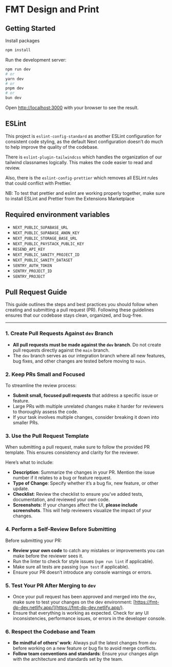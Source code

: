 # FMT Design and Print

## Getting Started

Install packages

```bash
npm install
```

Run the development server:

```bash
npm run dev
# or
yarn dev
# or
pnpm dev
# or
bun dev
```

Open [http://localhost:3000](http://localhost:3000) with your browser to see the result.

## ESLint

This project is `eslint-config-standard` as another ESLint configuration for consistent code styling, as the default Next configuration doesn’t do much to help improve the quality of the codebase.

There is `eslint-plugin-tailwindcss` which handles the organization of our tailwind classnames logically. This makes the code easier to read and review.

Also, there is the `eslint-config-prettier` which removes all ESLint rules that could conflict with Prettier.

NB: To test that prettier and eslint are working properly together, make sure to install ESLint and Prettier from the Extensions Marketplace

## Required environment variables

- `NEXT_PUBLIC_SUPABASE_URL`
- `NEXT_PUBLIC_SUPABASE_ANON_KEY`
- `NEXT_PUBLIC_STORAGE_BASE_URL`
- `NEXT_PUBLIC_PAYSTACK_PUBLIC_KEY`
- `RESEND_API_KEY`
- `NEXT_PUBLIC_SANITY_PROJECT_ID`
- `NEXT_PUBLIC_SANITY_DATASET`
- `SENTRY_AUTH_TOKEN`
- `SENTRY_PROJECT_ID`
- `SENTRY_PROJECT`

## Pull Request Guide

This guide outlines the steps and best practices you should follow when creating and submitting a pull request (PR). Following these guidelines ensures that our codebase stays clean, organized, and bug-free.

---

### 1. Create Pull Requests Against `dev` Branch

- **All pull requests must be made against the `dev` branch**. Do not create pull requests directly against the `main` branch.
- The `dev` branch serves as our integration branch where all new features, bug fixes, and other changes are tested before moving to `main`.

### 2. Keep PRs Small and Focused

To streamline the review process:

- **Submit small, focused pull requests** that address a specific issue or feature.
- Large PRs with multiple unrelated changes make it harder for reviewers to thoroughly assess the code.
- If your task involves multiple changes, consider breaking it down into smaller PRs.

### 3. Use the Pull Request Template

When submitting a pull request, make sure to follow the provided PR template. This ensures consistency and clarity for the reviewer.

Here’s what to include:

- **Description**: Summarize the changes in your PR. Mention the issue number if it relates to a bug or feature request.
- **Type of Change**: Specify whether it’s a bug fix, new feature, or other update.
- **Checklist**: Review the checklist to ensure you've added tests, documentation, and reviewed your own code.
- **Screenshots**: If your changes affect the UI, **please include screenshots**. This will help reviewers visualize the impact of your changes.

### 4. Perform a Self-Review Before Submitting

Before submitting your PR:

- **Review your own code** to catch any mistakes or improvements you can make before the reviewer sees it.
- Run the linter to check for style issues (`npm run lint` if applicable).
- Make sure all tests are passing (`npm test` if applicable).
- Ensure your PR doesn’t introduce any console warnings or errors.

### 5. Test Your PR After Merging to `dev`

- Once your pull request has been approved and merged into the `dev`, make sure to test your changes on the dev environment: [https://fmt-dp-dev.netlify.app/](https://fmt-dp-dev.netlify.app/).
- Ensure that everything is working as expected. Check for any UI inconsistencies, performance issues, or errors in the developer console.

### 6. Respect the Codebase and Team

- **Be mindful of others’ work**: Always pull the latest changes from `dev` before working on a new feature or bug fix to avoid merge conflicts.
- **Follow team conventions and standards**: Ensure your changes align with the architecture and standards set by the team.
